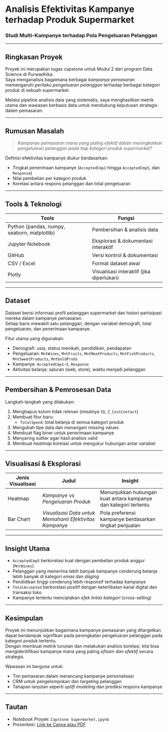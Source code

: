 # Analisis Efektivitas Kampanye terhadap Produk Supermarket  
### Studi Multi-Kampanye terhadap Pola Pengeluaran Pelanggan  

---

## Ringkasan Proyek

Proyek ini merupakan tugas capstone untuk Modul 2 dari program Data Science di Purwadhika.  
Saya menganalisis bagaimana berbagai *kampanye pemasaran* memengaruhi *perilaku pengeluaran pelanggan* terhadap berbagai kategori produk di sebuah supermarket.

Melalui pipeline analisis data yang sistematis, saya menghasilkan metrik utama dan wawasan berbasis data untuk mendukung keputusan strategis dalam pemasaran.

---

## Rumusan Masalah

> *Kampanye pemasaran mana yang paling efektif dalam meningkatkan pengeluaran pelanggan pada tiap kategori produk supermarket?*

Definisi efektivitas kampanye diukur berdasarkan:
- Tingkat penerimaan kampanye (`AcceptedCmp1` hingga `AcceptedCmp5`, dan `Response`)
- Nilai pembelian per kategori produk
- Korelasi antara respons pelanggan dan total pengeluaran

---

## Tools & Teknologi

| Tools | Fungsi |
|-------|--------|
| Python (pandas, numpy, seaborn, matplotlib) | Pembersihan & analisis data |
| Jupyter Notebook | Eksplorasi & dokumentasi interaktif |
| GitHub | Versi kontrol & dokumentasi |
| CSV / Excel | Format dataset awal |
| Plotly | Visualisasi interaktif (jika diperlukan) |

---

## Dataset

Dataset berisi informasi profil pelanggan supermarket dan histori partisipasi mereka dalam kampanye pemasaran.  
Setiap baris mewakili satu pelanggan, dengan variabel demografi, total pengeluaran, dan penerimaan kampanye.

Fitur utama yang digunakan:
- Demografi: usia, status menikah, pendidikan, pendapatan
- Pengeluaran: `MntWines`, `MntFruits`, `MntMeatProducts`, `MntFishProducts`, `MntSweetProducts`, `MntGoldProds`
- Kampanye: `AcceptedCmp1–5`, `Response`
- Aktivitas belanja: saluran (web, store), waktu menjadi pelanggan

---

## Pembersihan & Pemrosesan Data

Langkah-langkah yang dilakukan:

1. Menghapus kolom tidak relevan (misalnya `ID`, `Z_CostContact`)
2. Membuat fitur baru:
   - `TotalSpend`: total belanja di semua kategori produk
3. Mengubah tipe data dan menangani missing values
4. Membuat flag biner untuk penerimaan kampanye
5. Menyaring outlier agar hasil analisis valid
6. Membuat *heatmap* korelasi untuk mengukur hubungan antar variabel

---

## Visualisasi & Eksplorasi

| Jenis Visualisasi | Judul | Insight |
|-------------------|-------|---------|
| Heatmap | *Kampanye vs Pengeluaran Produk* | Menunjukkan hubungan kuat antara kampanye dan kategori tertentu |
| Bar Chart | *Visualisasi Data untuk Memahami Efektivitas Kampanye* | Pola preferensi kampanye berdasarkan tingkat penjualan |

---

## Insight Utama

- `AcceptedCmp5` berkorelasi kuat dengan pembelian produk anggur (`MntWines`)  
- Pelanggan yang menerima lebih banyak kampanye cenderung belanja lebih banyak di kategori *emas* dan *daging*  
- Pendidikan tinggi cenderung lebih responsif terhadap kampanye  
- `TotalAccepted` berkorelasi positif dengan keterlibatan kanal digital dan transaksi toko  
- Kampanye tertentu menciptakan *efek lintas kategori* (cross-selling)

---

## Kesimpulan

Proyek ini menunjukkan bagaimana kampanye pemasaran yang ditargetkan dapat berdampak signifikan pada peningkatan pengeluaran pelanggan pada kategori produk tertentu.  
Dengan membuat metrik turunan dan melakukan analisis korelasi, kita bisa mengidentifikasi kampanye mana yang paling *efisien dan efektif* secara strategis.

Wawasan ini berguna untuk:
- Tim pemasaran dalam merancang kampanye personalisasi
- CRM untuk pengelompokan dan targeting pelanggan
- Tahapan lanjutan seperti *uplift modeling* dan prediksi respons kampanye

---

## Tautan

-  *Notebook Proyek*: `Capstone Supermarket.ipynb`  
- *Presentasi*: [Link ke Canva atau PDF](https://www.canva.com/design/DAGkf6kkyQo/H9-_3kY5arQ8Q2XbMC0OjA/edit)
